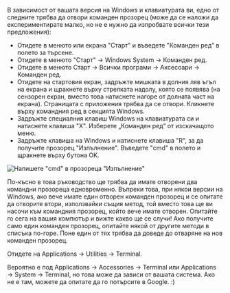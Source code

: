 <!--sec data-title="Opening: Windows" data-id="windows_prompt" data-collapse=true ces-->

В зависимост от вашата версия на Windows и клавиатурата ви, едно от следните трябва да отвори команден прозорец (може да се наложи да експериментирате малко, но не е нужно да изпробвате всички тези предложения):

- Отидете в менюто или екрана "Старт" и въведете "Команден ред" в полето за търсене.
- Отидете в менюто "Старт" → Windows System → Команден ред.
- Отидете в менюто Старт → Всички програми → Аксесоари → Команден ред.
- Отидете на стартовия екран, задръжте мишката в долния ляв ъгъл на екрана и щракнете върху стрелката надолу, която се появява (на сензорен екран, вместо това натиснете нагоре от долната част на екрана). Страницата с приложения трябва да се отвори. Кликнете върху командния ред в секцията Windows.
- Задръжте специалния клавиш Windows на клавиатурата си и натиснете клавиша "X". Изберете „Команден ред“ от изскачащото меню.
- Задръжте клавиша на Windows и натиснете клавиша "R", за да получите прозорец "Изпълнение". Въведете "cmd" в полето и щракнете върху бутона OK.

![Напишете "cmd" в прозореца "Изпълнение"](../python_installation/images/windows-plus-r.png)

По-късно в това ръководство ще трябва да имате отворени два командни прозореца едновременно. Въпреки това, при някои версии на Windows, ако вече имате един отворен команден прозорец и се опитате да отворите втори, използвайки същия метод, той вместо това ще ви насочи към командния прозорец, който вече имате отворен. Опитайте го сега на вашия компютър и вижте какво ще се случи! Ако получите само един команден прозорец, опитайте някой от другите методи в списъка по-горе. Поне един от тях трябва да доведе до отваряне на нов команден прозорец.

<!--endsec-->

<!--sec data-title="Opening: OS X" data-id="OSX_prompt" data-collapse=true ces-->

Отидете на Applications → Utilities → Terminal.

<!--endsec-->

<!--sec data-title="Opening: Linux" data-id="linux_prompt" data-collapse=true ces-->

Вероятно е под Applications → Accessories → Terminal или Applications → System → Terminal, но това може да зависи от вашата система. Ако не е там, можете да опитате да го потърсите в Google. :)

<!--endsec-->